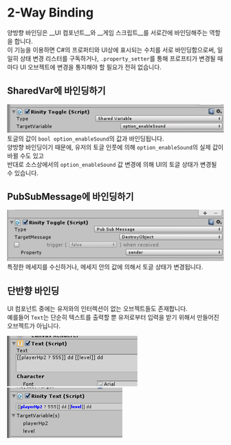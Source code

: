 2-Way Binding
====

양방향 바인딩은 __UI 컴포넌트__와 __게임 스크립트__를 서로간에 바인딩해주는 역할을 합니다.<br>
이 기능을 이용하면 C#의 프로퍼티와 UI상에 표시되는 수치를 서로 바인딩함으로써, 일일히 상태 변경 리스터를 구독하거나, `.property_setter`를 통해 프로프티가 변경될 때 마다 UI 오브젝트에 변경을 통지해야 할 필요가 전혀 없습니다.

SharedVar에 바인딩하기
----

![1](by_shared_var.PNG)<br>
토글의 값이 `bool option_enableSound`의 값과 바인딩됩니다.<br>
양방향 바인딩이기 때문에, 유저의 토글 인풋에 의해 `option_enableSound`의 실제 값이 바뀔 수도 있고<br>
반대로 소스상에서의 `option_enableSound` 값 변경에 의해 UI의 토글 상태가 변경될 수 있습니다.


PubSubMessage에 바인딩하기
-----

![2](by_message.png)<br>
특정한 메세지를 수신하거나, 메세지 안의 값에 의해서 토글 상태가 변경됩니다.


단반향 바인딩
----
UI 컴포넌트 중에는 유저와의 인터렉션이 없는 오브젝트들도 존재합니다.<br>
예를들어 `Text`는 단순히 텍스트를 출력할 뿐 유저로부터 입력을 받기 위해서 만들어진 오브젝트가 아닙니다.<br>

![3](single_binding_1.png)<br>
![4](single_binding.png)